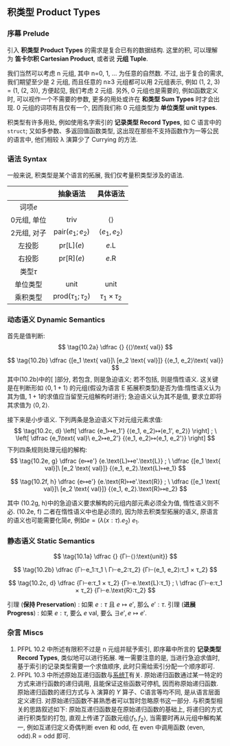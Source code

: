 ## 积类型 Product Types

### 序幕 Prelude
引入 **积类型 Product Types** 的需求是复合已有的数据结构. 
这里的积, 可以理解为 **笛卡尔积 Cartesian Product**, 或者说 **元组 Tuple**. 

我们当然可以考虑 n 元组, 其中 n=0, 1, ... 为任意的自然数. 
不过, 出于复合的需求, 我们期望至少是 2 元组, 而且任意的 n≥3 元组都可以用 2元组表示, 例如 (1, 2, 3) = (1, (2, 3)), 方便起见, 我们考虑 2 元组. 
另外, 0 元组也是需要的, 例如函数定义时, 可以视作一个不需要的参数, 更多的用处或许在 **和类型 Sum Types** 时才会出现. 0 元组的词项有且仅有一个, 因而我们称 0 元组类型为 **单位类型 unit types**.

积类型有许多用处, 例如使用名字索引的 **记录类型 Record Types**, 如 C 语言中的 `struct`; 又如多参数、多返回值函数类型, 这出现在那些不支持函数作为一等公民的语言中, 他们相较 λ 演算少了 Currying 的方法.

### 语法 Syntax
一般来说, 积类型是某个语言的拓展, 我们仅考量积类型涉及的语法.

||抽象语法|具体语法|
|:-:|:-:|:-:|
|词项$e$|
|0元组, 单位|triv|$⟨⟩$|
|2元组, 对子|pair($e_1; e_2$)|$⟨e_1, e_2⟩$|
|左投影|pr\[L]($e$)|$e$.L|
|右投影|pr\[R]($e$)|$e$.R|
|类型$τ$|||
|单位类型|unit|$\text{unit}$|
|乘积类型|prod($τ_1;τ_2$)|$τ_1 × τ_2$|

### 动态语义 Dynamic Semantics
首先是值判断:
$$
\tag{10.2a}
\dfrac
{}
{⟨⟩\text{ val}}
$$

$$
\tag{10.2b}
\dfrac
{[e_1 \text{ val}]\ [e_2 \text{ val}]}
{⟨e_1, e_2⟩\text{ val}}
$$
其中(10.2b)中的[ ]部分, 若包含, 则是急迫语义; 若不包括, 则是惰性语义.
这关键是在判断形如 $⟨0, 1+1⟩$ 的元组(假设为语言 E 拓展积类型)是否为值:惰性语义认为其为值, $1+1$的求值应当留至元组解构时进行; 急迫语义认为其不是值, 要求立即将其求值为 $⟨0, 2⟩$.

接下来是小步语义.
下列两条是急迫语义下对元组元素求值:
$$
\tag{10.2c, d}
\left[
\dfrac
{e_1↦e_1'}
{⟨e_1, e_2⟩↦⟨e_1', e_2⟩}
\right]
; \
\left[
\dfrac
{e_1\text{ val}\ e_2↦e_2'}
{⟨e_1, e_2⟩↦⟨e_1, e_2'⟩}
\right]
$$
下列四条规则处理元组的解构:
$$
\tag{10.2e, g}
\dfrac
{e↦e'}
{e.\text{L}↦e'.\text{L}}
; \
\dfrac
{[e_1 \text{ val}]\ [e_2 \text{ val}]}
{⟨e_1, e_2⟩.\text{L}↦e_1}
$$

$$
\tag{10.2f, h}
\dfrac
{e↦e'}
{e.\text{R}↦e'.\text{R}}
; \
\dfrac
{[e_1 \text{ val}]\ [e_2 \text{ val}]}
{⟨e_1, e_2⟩.\text{R}↦e_2}
$$

其中 (10.2g, h)中的急迫语义要求解构的元组内部元素必须全为值, 惰性语义则不必.
(10.2e, f) 二者在惰性语义中也是必须的, 因为除去积类型拓展的语义, 原语言的语义也可能需要化简$e$, 例如$e=(\lambda (x:\tau).e_2)\ e_1$.

### 静态语义 Static Semantics
$$
\tag{10.1a}
\dfrac
{}
{Γ⊢⟨⟩:\text{unit}}
$$

$$
\tag{10.2b}
\dfrac
{Γ⊢e_1:τ_1 \ Γ⊢e_2:τ_2}
{Γ⊢⟨e_1, e_2⟩:τ_1 × τ_2}
$$

$$
\tag{10.2c, d}
\dfrac
{Γ⊢e:τ_1 × τ_2}
{Γ⊢e.\text{L}:τ_1}
; \
\dfrac
{Γ⊢e:τ_1 × τ_2}
{Γ⊢e.\text{R}:τ_2}
$$

引理 (**保持 Preservation**) : 如果 $e:τ$ 且 $e↦e'$, 那么 $e':τ$.
引理 (**进展 Progress**) : 如果 $e:τ$, 要么 $e \text{ val}$, 要么 $∃e', e↦e'$.

### 杂言 Miscs
1. PFPL 10.2 中所述有限积不过是 n 元组并赋予索引, 即序幕中所言的 **记录类型 Record Types**, 类似地可以进行拓展. 唯一需要注意的是, 当进行急迫求值时, 基于索引的记录类型需要一个求值顺序, 此时只需给索引分配一个顺序即可.
2. PFPL 10.3 中所述原始互递归函数与[系统T](./T.md)有关.  原始递归函数通过某一特定的方式来进行函数的递归调用, 且能保证这些函数可停机, 因而称原始递归函数. 原始递归函数的递归方式与 λ 演算的 $Y$ 算子、C语言等均不同, 是从语言层面定义递归.
对原始递归函数不甚熟悉者可以暂时忽略原书这一部分. 与积类型相关的思路叙述如下:
原始互递归函数是在原始递归函数的基础上, 将递归的方式进行积类型的打包, 直观上传递了函数元组$⟨f_1, f_2⟩$, 当需要时再从元组中解构某一, 例如互递归定义奇偶判断 even 和 odd, 在 even 中调用函数 $⟨$even, odd$⟩$.R = odd 即可. 